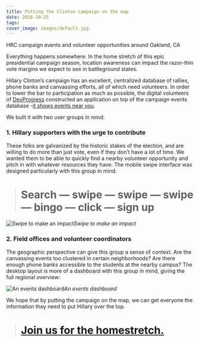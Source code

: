 ```yaml
---
title: Putting the Clinton campaign on the map
date: 2016-10-25
tags:
cover_image: images/default.jpg
---
```



HRC campaign events and volunteer opportunities around Oakland, CA

Everything happens somewhere. In the home stretch of this epic presidential campaign season, location awareness can impact the razor-thin vote margins we expect to see in battleground states.

Hillary Clinton’s campaign has an excellent, centralized database of rallies, phone banks and canvassing efforts, all of which need volunteers. In order to lower the bar to participation as much as possible, the digital volunteers of [DevProgress](https://devprogress.us/) constructed an application on top of the campaign events database -[it shows events near you](https://devprogress.us/hrc-events).

We built it with two user groups in mind:

### 1. Hillary supporters with the urge to contribute

These folks are galvanized by the historic stakes of the election, and are willing to do more than just vote, even if they don’t have a lot of time. We wanted them to be able to quickly find a nearby volunteer opportunity and pitch in with whatever resources they have. The mobile swipe interface was designed particularly with this group in mind.
> # Search — swipe — swipe — swipe — bingo — click — sign up

![Swipe to make an impact](https://cdn-images-1.medium.com/max/2000/1*XGk1kMpPR5_h8g5KQ5mSAQ.gif)*Swipe to make an impact*

### 2. Field offices and volunteer coordinators

The geographic perspective can give this group a sense of context. Are the canvassing events too clustered in certain neighborhoods? Are there enough phone banks accessible to the students at the nearby campus? The desktop layout is more of a dashboard with this group in mind, giving the full regional overview:

![An events dashboard](https://cdn-images-1.medium.com/max/5104/1*NVxz1jCBkjdbZaC2enUSVA.png)*An events dashboard*

We hope that by putting the campaign on the map, we can get everyone the information they need to put Hillary over the top.
> # [Join us for the homestretch.](https://devprogress.us/hrc-events)
